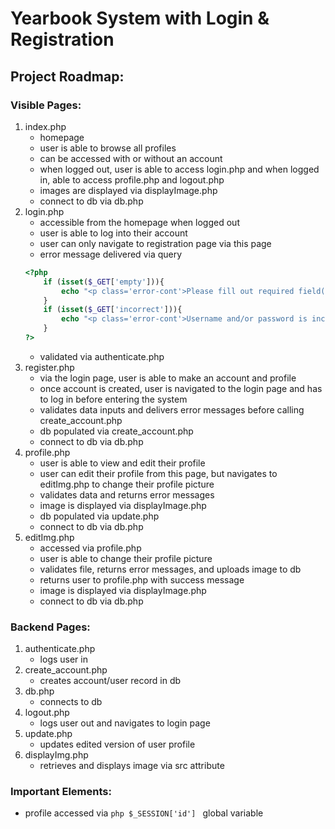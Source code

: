 # Yearbook System with Login & Registration

## Project Roadmap:

### Visible Pages: 
1. index.php
    - homepage
    - user is able to browse all profiles
    - can be accessed with or without an account
    - when logged out, user is able to access login.php and when logged in, able to access profile.php and logout.php
    - images are displayed via displayImage.php
    - connect to db via db.php
2. login.php
    - accessible from the homepage when logged out
    - user is able to log into their account
    - user can only navigate to registration page via this page
    - error message delivered via query
    ```php
    <?php 
        if (isset($_GET['empty'])){
            echo "<p class='error-cont'>Please fill out required field(s)</p>";
        } 
        if (isset($_GET['incorrect'])){
            echo "<p class='error-cont'>Username and/or password is incorrect</p>";
        }
    ?>
    ```
    - validated via authenticate.php
3. register.php
    - via the login page, user is able to make an account and profile
    - once account is created, user is navigated to the login page and has to log in before entering the system
    - validates data inputs and delivers error messages before calling create_account.php
    - db populated via create_account.php
    - connect to db via db.php
4. profile.php
    - user is able to view and edit their profile
    - user can edit their profile from this page, but navigates to editImg.php to change their profile picture
    - validates data and returns error messages
    - image is displayed via displayImage.php
    - db populated via update.php
    - connect to db via db.php
5. editImg.php
    - accessed via profile.php
    - user is able to change their profile picture
    - validates file, returns error messages, and uploads image to db
    - returns user to profile.php with success message
    - image is displayed via displayImage.php
    - connect to db via db.php

### Backend Pages:
1. authenticate.php 
    - logs user in
2. create_account.php
    - creates account/user record in db
3. db.php
    - connects to db
4. logout.php
    - logs user out and navigates to login page
5. update.php
    - updates edited version of user profile
6. displayImg.php
    - retrieves and displays image via src attribute


### Important Elements:
- profile accessed via ```php $_SESSION['id'] ``` global variable